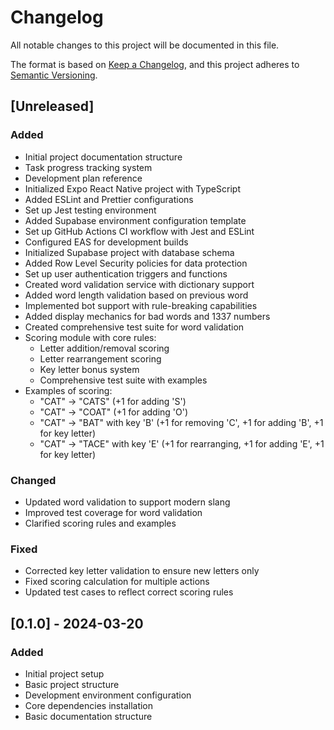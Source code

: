 # Changelog

All notable changes to this project will be documented in this file.

The format is based on [Keep a Changelog](https://keepachangelog.com/en/1.0.0/),
and this project adheres to [Semantic Versioning](https://semver.org/spec/v2.0.0.html).

## [Unreleased]

### Added
- Initial project documentation structure
- Task progress tracking system
- Development plan reference
- Initialized Expo React Native project with TypeScript
- Added ESLint and Prettier configurations
- Set up Jest testing environment
- Added Supabase environment configuration template
- Set up GitHub Actions CI workflow with Jest and ESLint
- Configured EAS for development builds
- Initialized Supabase project with database schema
- Added Row Level Security policies for data protection
- Set up user authentication triggers and functions
- Created word validation service with dictionary support
- Added word length validation based on previous word
- Implemented bot support with rule-breaking capabilities
- Added display mechanics for bad words and 1337 numbers
- Created comprehensive test suite for word validation
- Scoring module with core rules:
  - Letter addition/removal scoring
  - Letter rearrangement scoring
  - Key letter bonus system
  - Comprehensive test suite with examples
- Examples of scoring:
  - "CAT" → "CATS" (+1 for adding 'S')
  - "CAT" → "COAT" (+1 for adding 'O')
  - "CAT" → "BAT" with key 'B' (+1 for removing 'C', +1 for adding 'B', +1 for key letter)
  - "CAT" → "TACE" with key 'E' (+1 for rearranging, +1 for adding 'E', +1 for key letter)

### Changed
- Updated word validation to support modern slang
- Improved test coverage for word validation
- Clarified scoring rules and examples

### Fixed
- Corrected key letter validation to ensure new letters only
- Fixed scoring calculation for multiple actions
- Updated test cases to reflect correct scoring rules

## [0.1.0] - 2024-03-20

### Added
- Initial project setup
- Basic project structure
- Development environment configuration
- Core dependencies installation
- Basic documentation structure 
